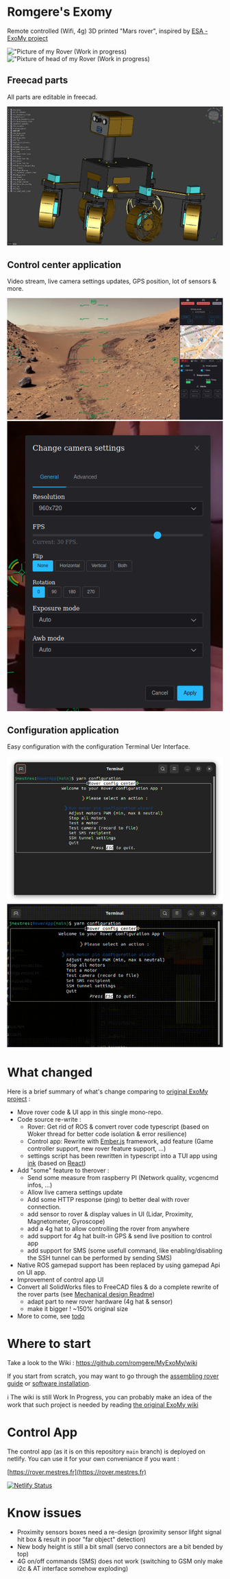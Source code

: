 # Romgere's Exomy

Remote controlled (Wifi, 4g) 3D printed "Mars rover", inspired by [ESA - ExoMy project](https://github.com/esa-prl/ExoMy/)

!["Picture of my Rover (Work in progress)](./Misc/Assets/rover1.jpg)
!["Pixture of head of my Rover (Work in progress)](./Misc/Assets/rover2.jpg)

## Freecad parts
All parts are editable in freecad.

!["Rover viewed in freecad](./Misc/Assets/rover-freecad.png)

## Control center application
Video stream, live camera settings updates, GPS position, lot of sensors & more.

!["The control application](./Misc/Assets/control-ui.png)
!["The control application, camera update screen](./Misc/Assets/camera-update.png)

## Configuration application
Easy configuration with the configuration Terminal Uer Interface.

!["The configuration TUI](./Misc/Assets/tui.png)
!["Video of the configuration application](./Misc/Assets/tui.gif)

# What changed

Here is a brief summary of what's change comparing to [original ExoMy project](https://esa-prl.github.io/ExoMy/) :

- Move rover code & UI app in this single mono-repo.
- Code source re-write :
  - Rover: Get rid of ROS & convert rover code typescript (based on Woker thread for better code isolation & error resilience)
  - Control app: Rewrite with [Ember.js](https://emberjs.com/) framework, add feature (Game controller support, new rover feature support, ...)
  - settings script has been rewritten in typescript into a TUI app using [ink](https://github.com/vadimdemedes/ink) (based on [React](https://fr.react.dev/))
- Add "some" feature to therover :
  - Send some measure from raspberry PI (Network quality, vcgencmd infos, ...)
  - Allow live camera settings update
  - Add some HTTP response (ping) to better deal with rover connection.
  - add sensor to rover & display values in UI (Lidar, Proximity, Magnetometer, Gyroscope)
  - add a 4g hat to allow controlling the rover from anywhere
  - add support for 4g hat built-in GPS & send live position to control app
  - add support for SMS (some usefull command, like enabling/disabling the SSH tunnel can be performed by sending SMS)
- Native ROS gamepad support has been replaced by using gamepad Api on UI app.
- Improvement of control app UI
- Convert all SolidWorks files to FreeCAD files & do a complete rewrite of the rover parts (see [Mechanical design Readme](./MechanicalDesign/README.md))
  - adapt part to new rover hardware (4g hat & sensor)
  - make it bigger ! ~150% original size
- More to come, see [todo](https://github.com/romgere/MyExoMy/wiki/ToDos)

# Where to start

Take a look to the Wiki : https://github.com/romgere/MyExoMy/wiki

If you start from scratch, you may want to go through the [assembling rover guide](https://github.com/romgere/MyExoMy/wiki/Assembling-the-Rover) or [software installation](https://github.com/romgere/MyExoMy/wiki/Software-installation).

ℹ️ The wiki is still Work In Progress, you can probably make an idea of the work that such project is needed by reading [the original ExoMy wiki](https://github.com/esa-prl/ExoMy/wiki)

# Control App

The control app (as it is on this repository `main` branch) is deployed on netlify. You can use it for your own conveniance if you want :

[https://rover.mestres.fr](https://rover.mestres.fr)

[![Netlify Status](https://api.netlify.com/api/v1/badges/543b67ce-f6fd-49e3-bc17-88cf6e744329/deploy-status)](https://app.netlify.com/projects/exomycontrolapp/deploys)

# Know issues

- Proximity sensors boxes need a re-design (proximity sensor lifght signal hit box & result in poor "far object" detection)
- New body height is still a bit small (servo connectors are a bit bended by top)
- 4G on/off commands (SMS) does not work (switching to GSM only make i2c & AT interface somehow exploding)
